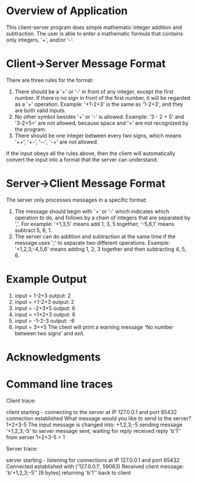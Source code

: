 # Overview of Application
This  client-server program does simple mathematic integer addition and subtraction. The user is able to enter a mathematic formula that contains only integers, '+', and/or '-'. 

# Client->Server Message Format
There are three rules for the format:
1. There should be a '+' or '-' in front of any integer, except the first number. If there is no sign in front of the first number, it will be regarded as a '+' operation. Example: '+1-2+3' is the same as '1-2+3', and they are both valid inputs.
2. No other symbol besides '+' or '-' is allowed. Example: '3 - 2 + 5' and '3-2+5=' are not allowed, because space and '=' are not recognized by the program.
3. There should be one integer between every two signs, which means '++', '+-', '--', '-+' are not allowed.

If the input obeys all the rules above, then the client will automatically convert the input into a format that the server can understand.

# Server->Client Message Format
The server only processes messages in a specific format:
1. The message should begin with '+' or '-' which indicates which operation to do, and follows by a chain of integers that are separated by ','. For example: '+1,3,5' means add 1, 3, 5 together; '-5,6,1' means subtract 5, 6, 1.
2. The server can do addition and subtraction at the same time if the message uses ';' to separate two different operations. Example: '+1,2,3;-4,5,6' means adding 1, 2, 3 together and then subtracting 4, 5, 6.
 
# Example Output
1. input = 1-2+3    output: 2
2. input = +1-2+3    output: 2
3. input = -2+3+5    output: 6
4. input = +1+2+3    output: 6
5. input = -1-2-3    output: -6
6. input = 3++5    The client will print a warning message 'No number between two signs' and exit.

# Acknowledgments

# Command line traces

Client trace:

client starting - connecting to the server at IP 127.0.0.1 and port 65432
connection established
What message would you like to send to the server? 1+2+3-5
The input message is changed into:  +1,2,3;-5
sending message '+1,2,3;-5' to server
message sent, waiting for reply
received reply 'b'1'' from server
1+2+3-5 = 1

Server trace:

server starting - listening for connections at IP 127.0.0.1 and port 65432
Connected established with ('127.0.0.1', 59063)
Received client message: 'b'+1,2,3;-5'' [9 bytes]
returning 'b'1'' back to client

